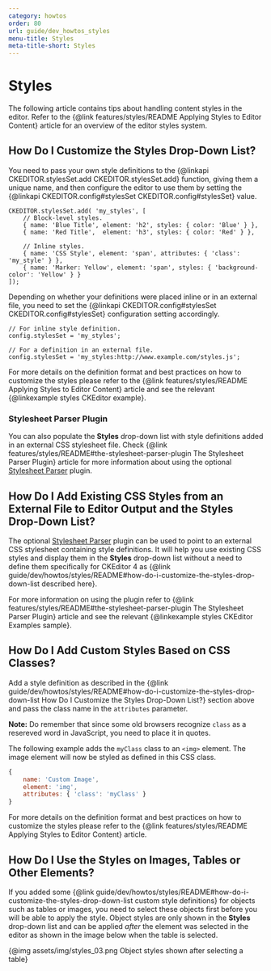 ```yaml
---
category: howtos
order: 80
url: guide/dev_howtos_styles
menu-title: Styles
meta-title-short: Styles
---
```

<!--
Copyright (c) 2003-2020, CKSource - Frederico Knabben. All rights reserved.
For licensing, see LICENSE.md.
-->

# Styles

The following article contains tips about handling content styles in the editor. Refer to the {@link features/styles/README Applying Styles to Editor Content} article for an overview of the editor styles system.


## How Do I Customize the Styles Drop-Down List?

You need to pass your own style definitions to the {@linkapi CKEDITOR.stylesSet.add CKEDITOR.stylesSet.add} function, giving them a unique name, and then configure the editor to use them by setting the {@linkapi CKEDITOR.config#stylesSet CKEDITOR.config#stylesSet} value.

	CKEDITOR.stylesSet.add( 'my_styles', [
		// Block-level styles.
		{ name: 'Blue Title', element: 'h2', styles: { color: 'Blue' } },
		{ name: 'Red Title',  element: 'h3', styles: { color: 'Red' } },

		// Inline styles.
		{ name: 'CSS Style', element: 'span', attributes: { 'class': 'my_style' } },
		{ name: 'Marker: Yellow', element: 'span', styles: { 'background-color': 'Yellow' } }
	]);

Depending on whether your definitions were placed inline or in an external file, you need to set the {@linkapi CKEDITOR.config#stylesSet CKEDITOR.config#stylesSet} configuration setting accordingly.

	// For inline style definition.
	config.stylesSet = 'my_styles';

	// For a definition in an external file.
	config.stylesSet = 'my_styles:http://www.example.com/styles.js';

For more details on the definition format and best practices on how to customize the styles please refer to the {@link features/styles/README Applying Styles to Editor Content} article and see the relevant {@linkexample styles CKEditor example}.


### Stylesheet Parser Plugin

You can also populate the **Styles** drop-down list with style definitions added in an external CSS stylesheet file. Check {@link features/styles/README#the-stylesheet-parser-plugin The Stylesheet Parser Plugin} article for more information about using the  optional [Stylesheet Parser](https://ckeditor.com/cke4/addon/stylesheetparser) plugin.


## How Do I Add Existing CSS Styles from an External File to Editor Output and the Styles Drop-Down List?

The optional [Stylesheet Parser](https://ckeditor.com/cke4/addon/stylesheetparser) plugin can be used to point to an external CSS stylesheet containing style definitions. It will help you use existing CSS styles and display them in the **Styles** drop-down list without a need to define them specifically for CKEditor 4 as {@link guide/dev/howtos/styles/README#how-do-i-customize-the-styles-drop-down-list described here}.

For more information on using the plugin refer to {@link features/styles/README#the-stylesheet-parser-plugin The Stylesheet Parser Plugin} article and see the relevant {@linkexample styles CKEditor Examples sample}.


## How Do I Add Custom Styles Based on CSS Classes?

Add a style definition as described in the {@link guide/dev/howtos/styles/README#how-do-i-customize-the-styles-drop-down-list How Do I Customize the Styles Drop-Down List?} section above and pass the class name in the `attributes` parameter.

**Note:** Do remember that since some old browsers recognize `class` as a resereved word in JavaScript, you need to place it in quotes.

The following example adds the `myClass` class to an `<img>` element. The image element will now be styled as defined in this CSS class.

```js
{
	name: 'Custom Image',
	element: 'img',
	attributes: { 'class': 'myClass' }
}
```

For more details on the definition format and best practices on how to customize the styles please refer to the {@link features/styles/README Applying Styles to Editor Content} article.


## How Do I Use the Styles on Images, Tables or Other Elements?

If you added some {@link guide/dev/howtos/styles/README#how-do-i-customize-the-styles-drop-down-list custom style definitions} for objects such as tables or images, you need to select these objects first before you will be able to apply the style. Object styles are only shown in the **Styles** drop-down list and can be applied *after* the element was selected in the editor as shown in the image below when the table is selected.

{@img assets/img/styles_03.png Object styles shown after selecting a table}
